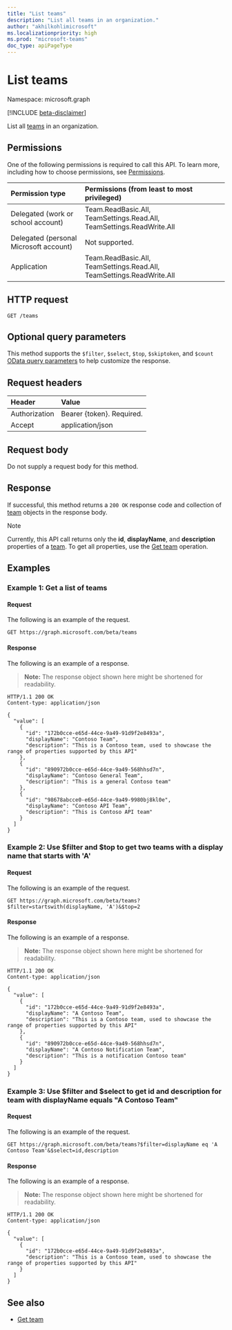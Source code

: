 ```yaml
---
title: "List teams"
description: "List all teams in an organization."
author: "akhilkohlimicrosoft"
ms.localizationpriority: high
ms.prod: "microsoft-teams"
doc_type: apiPageType
---
```


# List teams

Namespace: microsoft.graph

[!INCLUDE [beta-disclaimer](../../includes/beta-disclaimer.md)]

List all [teams](../resources/team.md) in an organization.

## Permissions
One of the following permissions is required to call this API. To learn more, including how to choose permissions, see [Permissions](/graph/permissions-reference).

|Permission type      | Permissions (from least to most privileged)              |
|:--------------------|:---------------------------------------------------------|
|Delegated (work or school account) | Team.ReadBasic.All, TeamSettings.Read.All, TeamSettings.ReadWrite.All |
|Delegated (personal Microsoft account) | Not supported.    |
|Application | Team.ReadBasic.All, TeamSettings.Read.All, TeamSettings.ReadWrite.All |

## HTTP request
<!-- { "blockType": "ignored" } -->
```http
GET /teams
```

## Optional query parameters

This method supports the `$filter`, `$select`, `$top`, `$skiptoken`, and `$count` [OData query parameters](/graph/query-parameters) to help customize the response.

## Request headers
| Header       | Value |
|:---------------|:--------|
| Authorization  | Bearer {token}. Required. |
| Accept  | application/json|

## Request body
Do not supply a request body for this method.

## Response

If successful, this method returns a `200 OK` response code and collection of [team](../resources/team.md) objects in the response body.

> [!Note]
> Currently, this API call returns only the **id**, **displayName**, and **description** properties of a [team](../resources/team.md). To get all properties, use the [Get team](../api/team-get.md) operation. 

## Examples

### Example 1: Get a list of teams

#### Request

The following is an example of the request.


<!-- {
  "blockType": "request",
  "name": "get_teams_in_org"
}-->
```msgraph-interactive
GET https://graph.microsoft.com/beta/teams
```
#### Response

The following is an example of a response.

>**Note:** The response object shown here might be shortened for readability.
<!-- {
  "blockType": "response",
  "truncated": true,
  "@odata.type": "microsoft.graph.team",
  "isCollection": true
} -->
```http
HTTP/1.1 200 OK
Content-type: application/json

{
  "value": [
    {
      "id": "172b0cce-e65d-44ce-9a49-91d9f2e8493a",
      "displayName": "Contoso Team",
      "description": "This is a Contoso team, used to showcase the range of properties supported by this API"
    },
    {
      "id": "890972b0cce-e65d-44ce-9a49-568hhsd7n",
      "displayName": "Contoso General Team",
      "description": "This is a general Contoso team"
    },
    {
      "id": "98678abcce0-e65d-44ce-9a49-9980bj8kl0e",
      "displayName": "Contoso API Team",
      "description": "This is Contoso API team"
    }
  ]
}
```

### Example 2: Use $filter and $top to get two teams with a display name that starts with 'A'

#### Request

The following is an example of the request.


<!-- {
  "blockType": "request",
  "name": "get_teams_filter_top"
}-->

```msgraph-interactive
GET https://graph.microsoft.com/beta/teams?$filter=startswith(displayName, 'A')&$top=2
```
#### Response


The following is an example of a response.

>**Note:** The response object shown here might be shortened for readability.
<!-- {
  "blockType": "response",
  "truncated": true,
  "@odata.type": "microsoft.graph.team",
  "isCollection": true
} -->
```http
HTTP/1.1 200 OK
Content-type: application/json

{
  "value": [
    {
      "id": "172b0cce-e65d-44ce-9a49-91d9f2e8493a",
      "displayName": "A Contoso Team",
      "description": "This is a Contoso team, used to showcase the range of properties supported by this API"
    },
    {
      "id": "890972b0cce-e65d-44ce-9a49-568hhsd7n",
      "displayName": "A Contoso Notification Team",
      "description": "This is a notification Contoso team"
    }
  ]
}
```

### Example 3: Use $filter and $select to get id and description for team with displayName equals "A Contoso Team"

#### Request

The following is an example of the request.


<!-- {
  "blockType": "request",
  "name": "get_teams_filter_select"
}-->
```msgraph-interactive
GET https://graph.microsoft.com/beta/teams?$filter=displayName eq 'A Contoso Team'&$select=id,description
```
#### Response

The following is an example of a response.

>**Note:** The response object shown here might be shortened for readability.
<!-- {
  "blockType": "response",
  "truncated": true,
  "@odata.type": "microsoft.graph.team",
  "isCollection": true
} -->
```http
HTTP/1.1 200 OK
Content-type: application/json

{
  "value": [
    {
      "id": "172b0cce-e65d-44ce-9a49-91d9f2e8493a",
      "description": "This is a Contoso team, used to showcase the range of properties supported by this API"
    }
  ]
}
```


## See also
- [Get team](../api/team-get.md)
